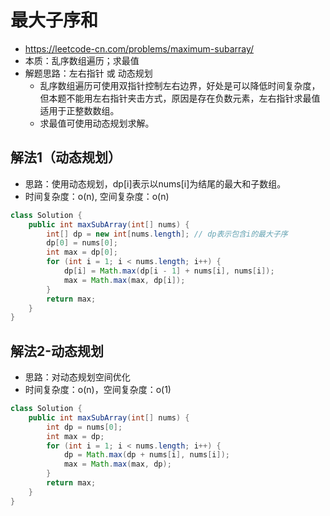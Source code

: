 # 最大子序和
- https://leetcode-cn.com/problems/maximum-subarray/
- 本质：乱序数组遍历；求最值
- 解题思路：左右指针 或 动态规划 
    - 乱序数组遍历可使用双指针控制左右边界，好处是可以降低时间复杂度，但本题不能用左右指针夹击方式，原因是存在负数元素，左右指针求最值适用于正整数数组。
    - 求最值可使用动态规划求解。

## 解法1（动态规划）
- 思路：使用动态规划，dp[i]表示以nums[i]为结尾的最大和子数组。
- 时间复杂度：o(n), 空间复杂度：o(n)

```java
class Solution {
    public int maxSubArray(int[] nums) {
        int[] dp = new int[nums.length]; // dp表示包含i的最大子序
        dp[0] = nums[0];
        int max = dp[0];
        for (int i = 1; i < nums.length; i++) {
            dp[i] = Math.max(dp[i - 1] + nums[i], nums[i]);
            max = Math.max(max, dp[i]);
        }
        return max;
    }
}
```

## 解法2-动态规划
- 思路：对动态规划空间优化
- 时间复杂度：o(n)，空间复杂度：o(1)

```java
class Solution {
    public int maxSubArray(int[] nums) {
        int dp = nums[0];
        int max = dp;
        for (int i = 1; i < nums.length; i++) {
            dp = Math.max(dp + nums[i], nums[i]);
            max = Math.max(max, dp);
        }
        return max;
    }
}
```




